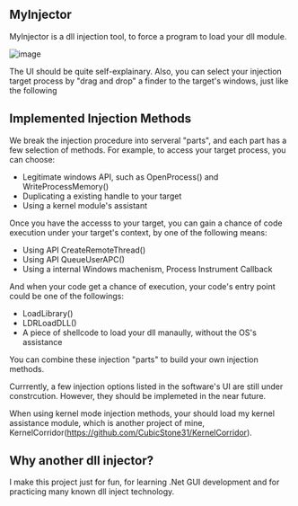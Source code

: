 ## MyInjector

MyInjector is a dll injection tool, to force a program to load your dll module.

![image](https://user-images.githubusercontent.com/90182934/148061599-d7604c54-ccf7-49c8-9383-f427da3c6ea5.png)

The UI should be quite self-explainary. Also, you can select your injection target process by "drag and drop" a finder to the target's windows, just like the following

## Implemented Injection Methods

We break the injection procedure into serveral "parts", and each part has a few selection of methods. For example, to access your target process, you can choose:

+ Legitimate windows API, such as OpenProcess() and WriteProcessMemory()
+ Duplicating a existing handle to your target
+ Using a kernel module's assistant

Once you have the accesss to your target, you can gain a chance of code execution under your target's context, by one of the following means:

+ Using API CreateRemoteThread()
+ Using API QueueUserAPC()
+ Using a internal Windows machenism, Process Instrument Callback

And when your code get a chance of execution, your code's entry point could be one of the followings:

+ LoadLibrary()
+ LDRLoadDLL()
+ A piece of shellcode to load your dll manaully, without the OS's assistance

You can combine these injection "parts" to build your own injection methods.

Currrently, a few injection options listed in the software's UI are still under constrcution. However, they should be implemeted in the near future.

When using kernel mode injection methods, your should load my kernel assistance module, which is another project of mine, KernelCorridor(https://github.com/CubicStone31/KernelCorridor).

## Why another dll injector?

I make this project just for fun, for learning .Net GUI development and for practicing many known dll inject technology.
